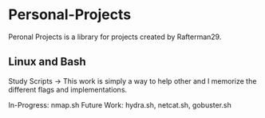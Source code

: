 # Personal-Projects
Peronal Projects is a library for projects created by Rafterman29.

## Linux and Bash

Study Scripts ->
This work is simply a way to help other and I memorize    the different flags and implementations.
  
In-Progress: nmap.sh
Future Work: hydra.sh, netcat.sh, gobuster.sh

